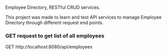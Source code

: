 Employee Directory, RESTful CRUD services.

This project was made to learn and test API services to manage Employee Directory through different request end points. 

### GET request to get list of all employees 
GET http://localhost:8080/api/employees

